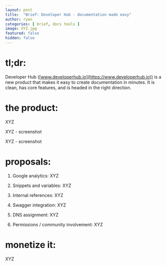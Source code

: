 ```yaml
---
layout: post
title:  "Brief: Developer Hub - documentation made easy"
author: ryan
categories: [ brief, docs tools ]
image: XYZ.jpg
featured: false
hidden: false
---
```


# tl;dr:

Developer Hub ([www.developerhub.io](https://www.developerhub.io)) is a new product that makes it easy to create documentation in minutes. It is clean, has core features, and is headed in the right direction.

# the product:

XYZ

XYZ - screenshot

XYZ - screenshot

# proposals:

1. Google analytics: XYZ

1. Snippets and variables: XYZ

1. Internal references: XYZ

1. Swagger integration: XYZ

1. DNS assignment: XYZ

1. Permissions / community involvement: XYZ

# monetize it:

XYZ